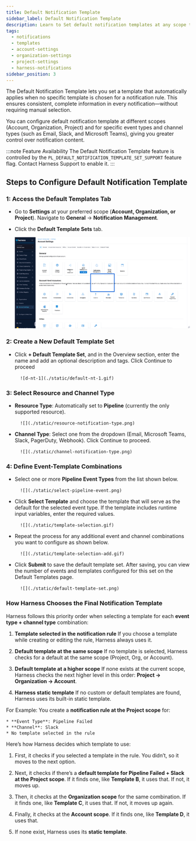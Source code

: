 ```yaml
---
title: Default Notification Template
sidebar_label: Default Notification Template
description: Learn to Set default notification templates at any scope to ensure consistent notifications for pipeline events across all channels.
tags: 
  - notifications
  - templates
  - account-settings
  - organization-settings
  - project-settings
  - harness-notifications
sidebar_position: 3
---
```


The Default Notification Template lets you set a template that automatically applies when no specific template is chosen for a notification rule. This ensures consistent, complete information in every notification—without requiring manual selection.

You can configure default notification template at different scopes (Account, Organization, Project) and for specific event types and channel types (such as Email, Slack, and Microsoft Teams), giving you greater control over notification content.

:::note Feature Availability
   The Default Notification Template feature is controlled by the `PL_DEFAULT_NOTIFICATION_TEMPLATE_SET_SUPPORT` feature flag. Contact Harness Support to enable it.
:::

## **Steps to Configure Default Notification Template**

### 1: Access the Default Templates Tab

- Go to **Settings** at your preferred scope (**Account, Organization, or Project**). Navigate to **General** → **Notification Management**.
        
- Click the **Default Template Sets** tab.

    ![default-notification](./static/default-notification-template.gif)

### 2: Create a New Default Template Set

- Click **+ Default Template Set**, and in the Overview section, enter the name and add an optional description and tags. Click Continue to proceed

        ![d-nt-1](./static/default-nt-1.gif)

### 3: Select Resource and Channel Type

- **Resource Type**: Automatically set to **Pipeline** (currently the only supported resource).

        ![](./static/resource-notification-type.png)

- **Channel Type**: Select one from the dropdown (Email, Microsoft Teams, Slack, PagerDuty, Webhook). Click Continue to proceed.

        ![](./static/channel-notification-type.png)

### 4: Define Event-Template Combinations

- Select one or more **Pipeline Event Types** from the list shown below.

        ![](./static/select-pipeline-event.png)

- Click **Select Template** and choose the template that will serve as the default for the selected event type. If the template includes runtime input variables, enter the required values.

        ![](./static/template-selection.gif)

- Repeat the process for any additional event and channel combinations you want to configure as shown below.

        ![](./static/template-selection-add.gif)

- Click **Submit** to save the default template set. After saving, you can view the number of events and templates configured for this set on the Default Templates page.

        ![](./static/default-template-set.png)


### **How Harness Chooses the Final Notification Template**

Harness follows this priority order when selecting a template for each **event type + channel type** combination:

1. **Template selected in the notification rule**
   If you choose a template while creating or editing the rule, Harness always uses it.

2. **Default template at the same scope**
   If no template is selected, Harness checks for a default at the same scope (Project, Org, or Account).

3. **Default template at a higher scope**
   If none exists at the current scope, Harness checks the next higher level in this order:
   **Project → Organization → Account**.

4. **Harness static template**
   If no custom or default templates are found, Harness uses its built-in static template.

For Example: You create a **notification rule at the Project scope** for:

    * **Event Type**: Pipeline Failed
    * **Channel**: Slack
    * No template selected in the rule

Here’s how Harness decides which template to use:

1. First, it checks if you selected a template in the rule. You didn’t, so it moves to the next option.

2. Next, it checks if there’s a **default template for Pipeline Failed + Slack at the Project scope**. If it finds one, like **Template B**, it uses that. If not, it moves up.

3. Then, it checks at the **Organization scope** for the same combination. If it finds one, like **Template C**, it uses that. If not, it moves up again.

4. Finally, it checks at the **Account scope**. If it finds one, like **Template D**, it uses that.

5. If none exist, Harness uses its **static template**.

